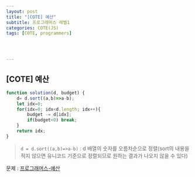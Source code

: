 ```yaml
---
layout: post
title: "[COTE] 예산"
subtitle: 프로그래머스 레벨1
categories: COTE(JS)
tags: [COTE, programmers]




---
```




## [COTE] 예산

```javascript
function solution(d, budget) {
    d= d.sort((a,b)=>a-b);
    let idx=0;
    for(idx=0; idx<d.length; idx++){
        budget -= d[idx];
        if(budget<0) break;
    }
    return idx;
}
```

> `d = d.sort((a,b)=>a-b)` : d 배열의 숫자를 오름차순으로 정렬(sort의 내용을 적지 않으면 유니코드 기준으로 정렬되므로 원하는 결과가 나오지 않을 수 있다)

문제 : [프로그래머스-예산](https://programmers.co.kr/learn/courses/30/lessons/12982)